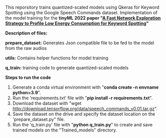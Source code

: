 This reporsitory trains quantized-scaled models using Qkeras for Keyword Spotting using the Google Speech Commands dataset.
Implementation of the model training for the **tinyML 2022 paper "[A Fast Network Exploration Strategy to Profile Low Energy Consumption for Keyword Spotting](https://arxiv.org/abs/2202.02361)"**

**Description of files:**

**prepare_dataset:** Generates Json compatible file to be fed to the model from the raw audios

**utils:** Contains helper functions for model training

**q_train:** training code to generate quantized-scaled models

**Steps to run the code**

1. Generate a conda virtual environment with "**conda create -n envname python=3.9**".
2. Run the 'requirements.txt' file with "**pip install -r requirements.txt**".
3. Download the dataset with "wget http://download.tensorflow.org/data/speech_commands_v0.01.tar.gz".
4. Save the dataset on the drive and specify the dataset location on the 'prepare_dataset.py" file.
5. Run the 'q_train.py' file with "**python q_train.py**" to create and save trained models on the "Trained_models" directory.  
